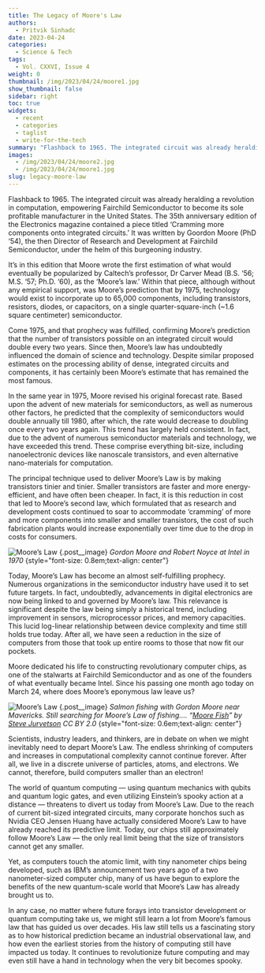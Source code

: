 ```yaml
---
title: The Legacy of Moore's Law
authors:
  - Pritvik Sinhadc
date: 2023-04-24
categories:
  - Science & Tech
tags:
  - Vol. CXXVI, Issue 4
weight: 0
thumbnail: /img/2023/04/24/moore1.jpg
show_thumbnail: false
sidebar: right
toc: true
widgets:
  - recent
  - categories
  - taglist
  - write-for-the-tech
summary: "Flashback to 1965. The integrated circuit was already heralding a revolution in computation, empowering Fairchild Semiconductor to become its sole profitable manufacturer in the United States."
images:
  - /img/2023/04/24/moore2.jpg
  - /img/2023/04/24/moore1.jpg
slug: legacy-moore-law
---
```


Flashback to 1965. The integrated circuit was already heralding a revolution in computation, empowering Fairchild Semiconductor to become its sole profitable manufacturer in the United States. The 35th anniversary edition of the Electronics magazine contained a piece titled ‘Cramming more components onto integrated circuits.’ It was written by Goordon Moore (PhD ‘54), the then Director of Research and Development at Fairchild Semiconductor, under the helm of this burgeoning industry.

It’s in this edition that Moore wrote the first estimation of what would eventually be popularized by Caltech’s professor, Dr Carver Mead (B.S. ‘56; M.S. ‘57; Ph.D. ‘60), as the ‘Moore’s law.’ Within that piece, although without any empirical support, was Moore’s prediction that by 1975, technology would exist to incorporate up to 65,000 components, including transistors, resistors, diodes, or capacitors, on a single quarter-square-inch (~1.6 square centimeter) semiconductor. 

Come 1975, and that prophecy was fulfilled, confirming Moore’s prediction that the number of transistors possible on an integrated circuit would double every two years. Since then, Moore’s law has undoubtedly influenced the domain of science and technology. Despite similar proposed estimates on the processing ability of dense, integrated circuits and components, it has certainly been Moore’s estimate that has remained the most famous. 

In the same year in 1975, Moore revised his original forecast rate. Based upon the advent of new materials for semiconductors, as well as numerous other factors, he predicted that the complexity of semiconductors would double annually till 1980, after which, the rate would decrease to doubling once every two years again. This trend has largely held consistent. In fact, due to the advent of numerous semiconductor materials and technology, we have exceeded this trend. These comprise everything bit-size, including nanoelectronic devices like nanoscale transistors, and even alternative nano-materials for computation.

The principal technique used to deliver Moore’s Law is by making transistors tinier and tinier. Smaller transistors are faster and more energy-efficient, and have often been cheaper. In fact, it is this reduction in cost that led to Moore’s second law, which formulated that as research and development costs continued to soar to accommodate ‘cramming’ of more and more components into smaller and smaller transistors, the cost of such fabrication plants would increase exponentially over time due to the drop in costs for consumers. 

![Moore’s Law](/img/2023/04/24/moore1.jpg)
{.post__image}
*Gordon Moore and Robert Noyce at Intel in 1970*
{style="font-size: 0.8em;text-align: center"}

Today, Moore’s Law has become an almost self-fulfilling prophecy. Numerous organizations in the semiconductor industry have used it to set future targets. In fact, undoubtedly, advancements in digital electronics are now being linked to and governed by Moore’s law. This relevance is significant despite the law being simply a historical trend, including improvement in sensors, microprocessor prices, and memory capacities. This lucid log-linear relationship between device complexity and time still holds true today. After all, we have seen a reduction in the size of computers from those that took up entire rooms to those that now fit our pockets. 

Moore dedicated his life to constructing revolutionary computer chips, as one of the stalwarts at Fairchild Semiconductor and as one of the founders of what eventually became Intel. Since his passing one month ago today on March 24, where does Moore’s eponymous law leave us?

![Moore’s Law](/img/2023/04/24/moore2.jpg)
{.post__image}
*Salmon fishing with Gordon Moore near Mavericks. Still searching for Moore’s Law of fishing.... “[Moore Fish](https://www.flickr.com/photos/jurvetson/368370/)” by [Steve Jurvetson](https://www.flickr.com/photos/jurvetson/) CC BY 2.0*
{style="font-size: 0.6em;text-align: center"}

Scientists, industry leaders, and thinkers, are in debate on when we might inevitably need to depart Moore’s Law. The endless shrinking of computers and increases in computational complexity cannot continue forever. After all, we live in a discrete universe of particles, atoms, and electrons. We cannot, therefore, build computers smaller than an electron! 

The world of quantum computing — using quantum mechanics with qubits and quantum logic gates, and even utilizing Einstein’s spooky action at a distance — threatens to divert us today from Moore’s Law. Due to the reach of current bit-sized integrated circuits, many corporate honchos such as Nvidia CEO Jensen Huang have actually considered Moore’s Law to have already reached its predictive limit. Today, our chips still approximately follow Moore’s Law — the only real limit being that the size of transistors cannot get any smaller. 

Yet, as computers touch the atomic limit, with tiny nanometer chips being developed, such as IBM’s announcement two years ago of a two nanometer-sized computer chip, many of us have begun to explore the benefits of the new quantum-scale world that Moore’s Law has already brought us to. 

In any case, no matter where future forays into transistor development or quantum computing take us, we might still learn a lot from Moore’s famous law that has guided us over decades. His law still tells us a fascinating story as to how historical prediction became an industrial observational law, and how even the earliest stories from the history of computing still have impacted us today. It continues to revolutionize future computing and may even still have a hand in technology when the very bit becomes spooky.
